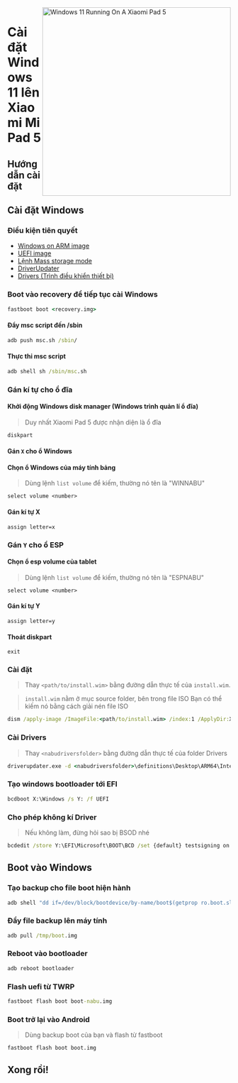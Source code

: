 <img align="right" src="https://raw.githubusercontent.com/erdilS/Port-Windows-11-Xiaomi-Pad-5/main/nabu.png" width="425" alt="Windows 11 Running On A Xiaomi Pad 5">


# Cài đặt Windows 11 lên Xiaomi Mi Pad 5

## Hướng dẫn cài đặt

## Cài đặt Windows

### Điều kiện tiên quyết

- [Windows on ARM image](https://uupdump.net/)
- [UEFI image](../../../../releases/tag/1.0)
- [Lệnh Mass storage mode](../../../../releases/tag/1.0)
- [DriverUpdater](https://github.com/WOA-Project/DriverUpdater/releases/latest)
- [Drivers (Trình điều khiển thiết bị)](https://github.com/map220v/MiPad5-drivers)

### Boot vào recovery để tiếp tục cài Windows

```cmd
fastboot boot <recovery.img>
```

#### Đẩy msc script đến /sbin

```cmd
adb push msc.sh /sbin/
```

#### Thực thi msc script

```cmd
adb shell sh /sbin/msc.sh
```

### Gán kí tự cho ổ đĩa
  

#### Khởi động Windows disk manager (Windows trình quản lí ổ đĩa)

> Duy nhất Xiaomi Pad 5 được nhận diện là ổ đĩa

```cmd
diskpart
```


#### Gán `X` cho ổ Windows

#### Chọn ổ Windows của máy tính bảng
> Dùng lệnh `list volume` để kiếm, thường nó tên là "WINNABU"

```diskpart
select volume <number>
```

#### Gán kí tự X
```diskpart
assign letter=x
```

### Gán `Y` cho ổ ESP

#### Chọn ổ esp volume của tablet
> Dùng lệnh `list volume` để kiếm, thường nó tên là "ESPNABU"

```diskpart
select volume <number>
```

#### Gán kí tự Y

```diskpart
assign letter=y
```

#### Thoát diskpart
```diskpart
exit
```

  
  

### Cài đặt

> Thay `<path/to/install.wim>` bằng đường dẫn thực tế của `install.wim`.

> `install.wim` nằm ở mục source folder, bên trong file ISO
> Bạn có thể kiếm nó bằng cách giải nén file ISO

```cmd
dism /apply-image /ImageFile:<path/to/install.wim> /index:1 /ApplyDir:X:\
```

### Cài Drivers

> Thay `<nabudriversfolder>` bằng đường dẫn thực tế của folder Drivers

```cmd
driverupdater.exe -d <nabudriversfolder>\definitions\Desktop\ARM64\Internal\nabu.txt -r <nabudriversfolder> -p X:
```

  

### Tạo windows bootloader tới EFI

```cmd
bcdboot X:\Windows /s Y: /f UEFI
```

  
  

###  Cho phép không kí Driver

> Nếu không làm, đừng hỏi sao bị BSOD nhé

```cmd
bcdedit /store Y:\EFI\Microsoft\BOOT\BCD /set {default} testsigning on
```


## Boot vào Windows

### Tạo backup cho file boot hiện hành

```cmd
adb shell "dd if=/dev/block/bootdevice/by-name/boot$(getprop ro.boot.slot_suffix) of=/tmp/boot.img"
```

### Đẩy file backup lên máy tính

```cmd
adb pull /tmp/boot.img
```

### Reboot vào bootloader 

```cmd
adb reboot bootloader
```

### Flash uefi từ TWRP

```cmd
fastboot flash boot boot-nabu.img
```

### Boot trở lại vào Android
> Dùng backup boot của bạn và flash từ fastboot

```cmd
fastboot flash boot boot.img
```

## Xong rồi!
